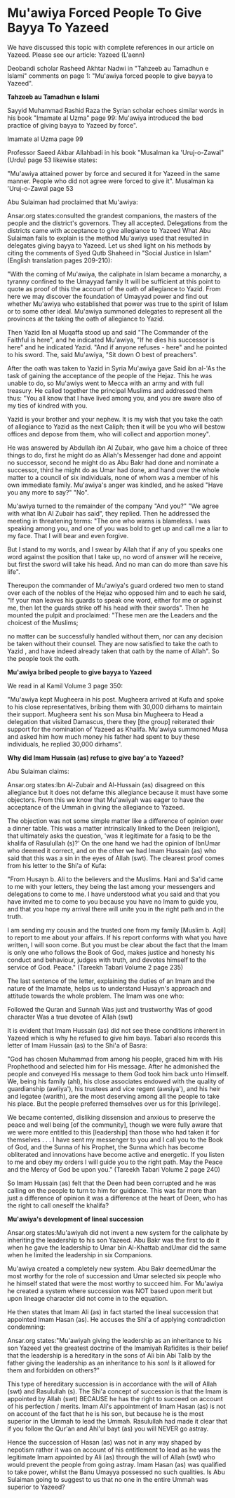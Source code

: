 Mu'awiya Forced People To Give Bayya To Yazeed
==============================================

We have discussed this topic with complete references in our article on
Yazeed. Please see our article: Yazeed (L'aenn)

Deobandi scholar Rasheed Akhtar Nadwi in "Tahzeeb au Tamadhun e Islami"
comments on page 1: "Mu'awiya forced people to give bayya to Yazeed".

**Tahzeeb au Tamadhun e Islami**

Sayyid Muhammad Rashid Raza the Syrian scholar echoes similar words in
his book "Imamate al Uzma" page 99: Mu'awiya introduced the bad practice
of giving bayya to Yazeed by force".

Imamate al Uzma page 99

Professor Saeed Akbar Allahbadi in his book "Musalman ka 'Uruj-o-Zawal"
(Urdu) page 53 likewise states:

"Mu'awiya attained power by force and secured it for Yazeed in the same
manner. People who did not agree were forced to give it". Musalman ka
'Uruj-o-Zawal page 53

Abu Sulaiman had proclaimed that Mu'awiya:

Ansar.org states:consulted the grandest companions, the masters of the
people and the district's governors. They all accepted. Delegations from
the districts came with acceptance to give allegiance to Yazeed What Abu
Sulaiman fails to explain is the method Mu'awiya used that resulted in
delegates giving bayya to Yazeed. Let us shed light on his methods by
citing the comments of Syed Qutb Shaheed in "Social Justice in Islam"
(English translation pages 209-210):

"With the coming of Mu'awiya, the caliphate in Islam became a monarchy,
a tyranny confined to the Umayyad family It will be sufficient at this
point to quote as proof of this the account of the oath of allegiance to
Yazid. From here we may discover the foundation of Umayyad power and
find out whether Mu'awiya who established that power was true to the
spirit of Islam or to some other ideal. Mu'awiya summoned delegates to
represent all the provinces at the taking the oath of allegiance to
Yazid.

Then Yazid Ibn al Muqaffa stood up and said "The Commander of the
Faithful is here", and he indicated Mu'awiya, "If he dies his successor
is here" and he indicated Yazid. "And if anyone refuses - here" and he
pointed to his sword. The, said Mu'awiya, "Sit down O best of
preachers".

After the oath was taken to Yazid in Syria Mu'awiya gave Said ibn
al-'As the task of gaining the acceptance of the people of the Hejaz.
This he was unable to do, so Mu'awiys went to Mecca with an army and
with full treasury. He called together the principal Muslims and
addressed them thus: "You all know that I have lived among you, and you
are aware also of my ties of kindred with you.

Yazid is your brother and your nephew. It is my wish that you take the
oath of allegiance to Yazid as the next Caliph; then it will be you who
will bestow offices and depose from them, who will collect and apportion
money".

He was answered by Abdullah ibn Al Zubair, who gave him a choice of
three things to do, first he might do as Allah's Messenger had done and
appoint no successor, second he might do as Abu Bakr had done and
nominate a successor, third he might do as Umar had done, and hand over
the whole matter to a council of six individuals, none of whom was a
member of his own immediate family. Mu'awiya's anger was kindled, and he
asked "Have you any more to say?" "No".

Mu'awiya turned to the remainder of the company "And you?" "We agree
with what Ibn Al Zubair has said", they replied. Then he addressed the
meeting in threatening terms: "The one who warns is blameless. I was
speaking among you, and one of you was bold to get up and call me a liar
to my face. That I will bear and even forgive.

But I stand to my words, and I swear by Allah that if any of you speaks
one word against the position that I take up, no word of answer will he
receive, but first the sword will take his head. And no man can do more
than save his life".

Thereupon the commander of Mu'awiya's guard ordered two men to stand
over each of the nobles of the Hejaz who opposed him and to each he
said, "If your man leaves his guards to speak one word, either for me or
against me, then let the guards strike off his head with their swords".
Then he mounted the pulpit and proclaimed: "These men are the Leaders
and the choicest of the Muslims;

no matter can be successfully handled without them, nor can any
decision be taken without their counsel. They are now satisfied to take
the oath to Yazid , and have indeed already taken that oath by the name
of Allah". So the people took the oath.

**Mu'awiya bribed people to give bayya to Yazeed**

We read in al Kamil Volume 3 page 350:

"Mu'awiya kept Mugheera in his post. Mugheera arrived at Kufa and spoke
to his close representatives, bribing them with 30,000 dirhams to
maintain their support. Mugheera sent his son Musa bin Mugheera to Head
a delegation that visited Damascus, there they [the group] reiterated
their support for the nomination of Yazeed as Khalifa. Mu'awiya summoned
Musa and asked him how much money his father had spent to buy these
individuals, he replied 30,000 dirhams".

**Why did Imam Hussain (as) refuse to give bay'a to Yazeed?**

Abu Sulaiman claims:

Ansar.org states:Ibn Al-Zubair and Al-Hussain (as) disagreed on this
allegiance but it does not defame this allegiance because it must have
some objectors. From this we know that Mu'awiyah was eager to have the
acceptance of the Ummah in giving the allegiance to Yazeed.

The objection was not some simple matter like a difference of opinion
over a dinner table. This was a matter intrinsically linked to the Deen
(religion), that ultimately asks the question, 'was it legitimate for a
fasiq to be the khalifa of Rasulullah (s)?' On the one hand we had the
opinion of IbnUmar who deemed it correct, and on the other we had Imam
Hussain (as) who said that this was a sin in the eyes of Allah (swt).
The clearest proof comes from his letter to the Shi'a of Kufa:

"From Husayn b. Ali to the believers and the Muslims. Hani and Sa'id
came to me with your letters, they being the last among your messengers
and delegations to come to me. I have understood what you said and that
you have invited me to come to you because you have no Imam to guide
you, and that you hope my arrival there will unite you in the right path
and in the truth.

I am sending my cousin and the trusted one from my family [Muslim b.
Aqil] to report to me about your affairs. If his report conforms with
what you have written, I will soon come. But you must be clear about the
fact that the Imam is only one who follows the Book of God, makes
justice and honesty his conduct and behaviour, judges with truth, and
devotes himself to the service of God. Peace." (Tareekh Tabari Volume 2
page 235)

The last sentence of the letter, explaining the duties of an Imam and
the nature of the Imamate, helps us to understand Husayn's approach and
attitude towards the whole problem. The Imam was one who:

Followed the Quran and Sunnah
Was just and trustworthy
Was of good character
Was a true devotee of Allah (swt)

It is evident that Imam Hussain (as) did not see these conditions
inherent in Yazeed which is why he refused to give him baya. Tabari also
records this letter of Imam Hussain (as) to the Shi'a of Basra:

"God has chosen Muhammad from among his people, graced him with His
Prophethood and selected him for His message. After he admonished the
people and conveyed His message to them God took him back unto Himself.
We, being his family (ahl), his close associates endowed with the
quality of guardianship (awliya'), his trustees and vice regent
(awsiya'), and his heir and legatee (warith), are the most deserving
among all the people to take his place. But the people preferred
themselves over us for this [privilege].

We became contented, disliking dissension and anxious to preserve the
peace and well being [of the community], though we were fully aware that
we were more entitled to this [leadership] than those who had taken it
for themselves . . . I have sent my messenger to you and I call you to
the Book of God, and the Sunna of his Prophet, the Sunna which has
become obliterated and innovations have become active and energetic. If
you listen to me and obey my orders I will guide you to the right path.
May the Peace and the Mercy of God be upon you." (Tareekh Tabari Volume
2 page 240)

So Imam Hussain (as) felt that the Deen had been corrupted and he was
calling on the people to turn to him for guidance. This was far more
than just a difference of opinion it was a difference at the heart of
Deen, who has the right to call oneself the khalifa?

**Mu'awiya's development of lineal succession**

Ansar.org states:Mu'awiyah did not invent a new system for the
caliphate by inheriting the leadership to his son Yazeed. Abu Bakr was
the first to do it when he gave the leadership to Umar bin Al-Khattab
andUmar did the same when he limited the leadership in six Companions.

Mu'awiya created a completely new system. Abu Bakr deemedUmar the most
worthy for the role of succession and Umar selected six people who he
himself stated that were the most worthy to succeed him. For Mu'awiya he
created a system where succession was NOT based upon merit but upon
lineage character did not come in to the equation.

He then states that Imam Ali (as) in fact started the lineal succession
that appointed Imam Hasan (as). He accuses the Shi'a of applying
contradiction condemning:

Ansar.org states:"Mu'awiyah giving the leadership as an inheritance to
his son Yazeed yet the greatest doctrine of the Imamiyah Rafidites is
their belief that the leadership is a hereditary in the sons of Ali bin
Abi Talib by the father giving the leadership as an inheritance to his
son! Is it allowed for them and forbidden on others?"

This type of hereditary succession is in accordance with the will of
Allah (swt) and Rasulullah (s). The Shi'a concept of succession is that
the Imam is appointed by Allah (swt) BECAUSE he has the right to succeed
on account of his perfection / merits. Imam Ali's appointment of Imam
Hasan (as) is not on account of the fact that he is his son, but because
he is the most superior in the Ummah to lead the Ummah. Rasulullah had
made it clear that if you follow the Qur'an and Ahl'ul bayt (as) you
will NEVER go astray.

Hence the succession of Hasan (as) was not in any way shaped by
nepotism rather it was on account of his entitlement to lead as he was
the legitimate Imam appointed by Ali (as) through the will of Allah
(swt) who would prevent the people from going astray. Imam Hasan (as)
was qualified to take power, whilst the Banu Umayya possessed no such
qualities. Is Abu Sulaiman going to suggest to us that no one in the
entire Ummah was superior to Yazeed?


